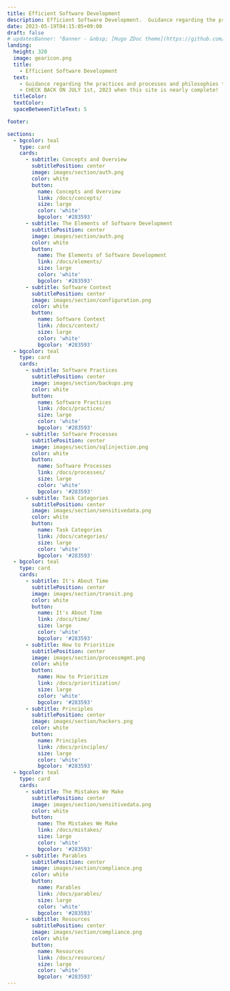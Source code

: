 ```yaml
---
title: Efficient Software Development
description: Efficient Software Development.  Guidance regarding the practices and processes and philosophies to help your team improve the efficiency at which you develop software.
date: 2023-05-19T04:15:05+09:00
draft: false
# updatesBanner: "Banner - &nbsp; [Hugo ZDoc theme](https://github.com/zzossig/hugo-theme-zdoc) &nbsp; just arrived"
landing:
  height: 320
  image: gearicon.png
  title:
    - Efficient Software Development
  text:
    - Guidance regarding the practices and processes and philosophies to help your team improve the efficiency at which you develop software.
    - CHECK BACK ON JULY 1st, 2023 when this site is nearly complete!
  titleColor:
  textColor:
  spaceBetweenTitleText: 5

footer:

sections:
  - bgcolor: teal
    type: card
    cards:
      - subtitle: Concepts and Overview
        subtitlePosition: center
        image: images/section/auth.png
        color: white
        button: 
          name: Concepts and Overview
          link: /docs/concepts/
          size: large
          color: 'white'
          bgcolor: '#283593'
      - subtitle: The Elements of Software Development
        subtitlePosition: center
        image: images/section/auth.png
        color: white
        button: 
          name: The Elements of Software Development
          link: /docs/elements/
          size: large
          color: 'white'
          bgcolor: '#283593'
      - subtitle: Software Context
        subtitlePosition: center
        image: images/section/configuration.png
        color: white
        button: 
          name: Software Context
          link: /docs/context/
          size: large
          color: 'white'
          bgcolor: '#283593'
  - bgcolor: teal
    type: card
    cards:
      - subtitle: Software Practices
        subtitlePosition: center
        image: images/section/backups.png
        color: white
        button: 
          name: Software Practices
          link: /docs/practices/
          size: large
          color: 'white'
          bgcolor: '#283593'
      - subtitle: Software Processes
        subtitlePosition: center
        image: images/section/sqlinjection.png
        color: white
        button: 
          name: Software Processes
          link: /docs/processes/
          size: large
          color: 'white'
          bgcolor: '#283593'
      - subtitle: Task Categories
        subtitlePosition: center
        image: images/section/sensitivedata.png
        color: white
        button: 
          name: Task Categories
          link: /docs/categories/
          size: large
          color: 'white'
          bgcolor: '#283593'
  - bgcolor: teal
    type: card
    cards:
      - subtitle: It's About Time
        subtitlePosition: center
        image: images/section/transit.png
        color: white
        button: 
          name: It's About Time
          link: /docs/time/
          size: large
          color: 'white'
          bgcolor: '#283593'
      - subtitle: How to Prioritize
        subtitlePosition: center
        image: images/section/processmgmt.png
        color: white
        button: 
          name: How to Prioritize
          link: /docs/prioritization/
          size: large
          color: 'white'
          bgcolor: '#283593'
      - subtitle: Principles
        subtitlePosition: center
        image: images/section/hackers.png
        color: white
        button: 
          name: Principles
          link: /docs/principles/
          size: large
          color: 'white'
          bgcolor: '#283593'
  - bgcolor: teal
    type: card
    cards:
      - subtitle: The Mistakes We Make
        subtitlePosition: center
        image: images/section/sensitivedata.png
        color: white
        button: 
          name: The Mistakes We Make
          link: /docs/mistakes/
          size: large
          color: 'white'
          bgcolor: '#283593'
      - subtitle: Parables
        subtitlePosition: center
        image: images/section/compliance.png
        color: white
        button: 
          name: Parables
          link: /docs/parables/
          size: large
          color: 'white'
          bgcolor: '#283593'
      - subtitle: Resources
        subtitlePosition: center
        image: images/section/compliance.png
        color: white
        button: 
          name: Resources
          link: /docs/resources/
          size: large
          color: 'white'
          bgcolor: '#283593'
---
```

